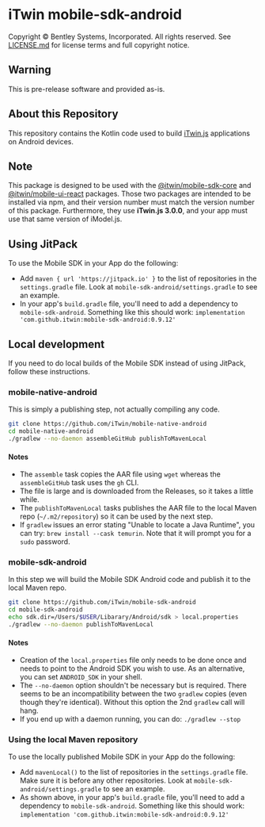 # iTwin mobile-sdk-android

Copyright © Bentley Systems, Incorporated. All rights reserved. See [LICENSE.md](./LICENSE.md) for license terms and full copyright notice.

## Warning

This is pre-release software and provided as-is.

## About this Repository

This repository contains the Kotlin code used to build [iTwin.js](http://www.itwinjs.org) applications on Android devices.

## Note
This package is designed to be used with the [@itwin/mobile-sdk-core](https://github.com/iTwin/mobile-sdk-core) and [@itwin/mobile-ui-react](https://github.com/iTwin/mobile-ui-react) packages. Those two packages are intended to be installed via npm, and their version number must match the version number of this package. Furthermore, they use __iTwin.js 3.0.0__, and your app must use that same version of iModel.js.

## Using JitPack

To use the Mobile SDK in your App do the following:
- Add `maven { url 'https://jitpack.io' }` to the list of repositories in the `settings.gradle` file. Look at `mobile-sdk-android/settings.gradle` to see an example.
- In your app's `build.gradle` file, you'll need to add a dependency to `mobile-sdk-android`. Something like this should work:
`implementation 'com.github.itwin:mobile-sdk-android:0.9.12'`

## Local development

If you need to do local builds of the Mobile SDK instead of using JitPack, follow these instructions.

### mobile-native-android

This is simply a publishing step, not actually compiling any code.

```sh
git clone https://github.com/iTwin/mobile-native-android
cd mobile-native-android
./gradlew --no-daemon assembleGitHub publishToMavenLocal
```
#### Notes
- The `assemble` task copies the AAR file using `wget` whereas the `assembleGitHub` task uses the `gh` CLI.
- The file is large and is downloaded from the Releases, so it takes a little while.
- The `publishToMavenLocal` tasks publishes the AAR file to the local Maven repo (`~/.m2/repository`) so it can be used by the next step.
- If `gradlew` issues an error stating "Unable to locate a Java Runtime", you can try: `brew install --cask temurin`. Note that it will prompt you for a `sudo` password.

### mobile-sdk-android

In this step we will build the Mobile SDK Android code and publish it to the local Maven repo.

```sh
git clone https://github.com/iTwin/mobile-sdk-android
cd mobile-sdk-android
echo sdk.dir=/Users/$USER/Libarary/Android/sdk > local.properties
./gradlew --no-daemon publishToMavenLocal
```

#### Notes 
- Creation of the `local.properties` file only needs to be done once and needs to point to the Android SDK you wish to use. As an alternative, you can set `ANDROID_SDK` in your shell.
- The `--no-daemon` option shouldn't be necessary but is required. There seems to be an incompatibility between the two `gradlew` copies (even though they're identical). Without this option the 2nd `gradlew` call will hang.
- If you end up with a daemon running, you can do: `./gradlew --stop`

### Using the local Maven repository

To use the locally published Mobile SDK in your App do the following:
- Add `mavenLocal()` to the list of repositories in the `settings.gradle` file. Make sure it is before any other repositories. Look at `mobile-sdk-android/settings.gradle` to see an example.
- As shown above, in your app's `build.gradle` file, you'll need to add a dependency to `mobile-sdk-android`. Something like this should work:
`implementation 'com.github.itwin:mobile-sdk-android:0.9.12'`
